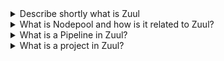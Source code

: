 <details> <summary>Describe shortly what is Zuul</summary><br><b> From [Zuul's docs](https://zuul-ci.org/docs/zuul/about.html): "Zuul is a Project Gating System. That’s like a CI or CD system, but the focus is on testing the future state of code repositories... Zuul itself is a service which listens to events from various code review systems, executes jobs based on those events, and reports the results back to the code review system." </b></details> <details> <summary>What is Nodepool and how is it related to Zuul?</summary><br><b> "Nodepool is a system for managing test node resources. It supports launching single-use test nodes from cloud providers as well as managing access to pre-defined pre-existing nodes." "Zuul uses a separate component called Nodepool to provide the resources to run jobs. Nodepool works with several cloud providers as well as statically defined nodes (again, simultaneously)." </b></details> <details> <summary>What is a Pipeline in Zuul?</summary><br><b> Apipeline in Zuul is a workflow. This workflow can be executed based on different events - when a change is submitted to a project, when it's merged, etc.<br> The pipeline itself can be applied on one or more different projects (= repositories in hosted or private source control) </b></details> <details> <summary>What is a project in Zuul?</summary><br><b> </b></details>